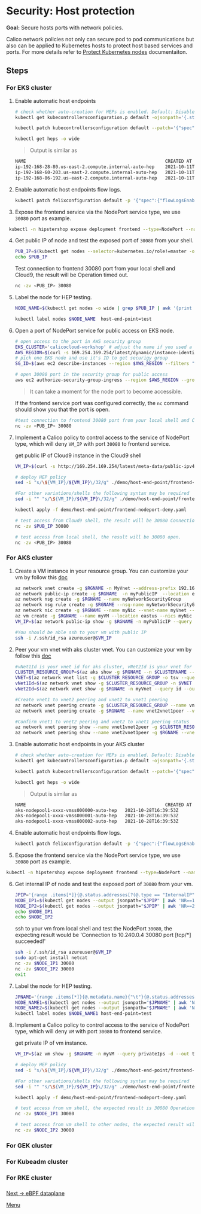 # Security: Host protection

**Goal:** Secure hosts ports with network policies.

Calico network policies not only can secure pod to pod communications but also can be applied to Kubernetes hosts to protect host based services and ports. For more details refer to [Protect Kubernetes nodes](https://docs.tigera.io/security/kubernetes-nodes) documentaiton.

## Steps


### For EKS cluster 

1. Enable automatic host endpoints
   ```bash
   # check whether auto-creation for HEPs is enabled. Default: Disabled
   kubectl get kubecontrollersconfiguration.p default -ojsonpath='{.status.runningConfig.controllers.node.hostEndpoint.autoCreate}'
   ```

   ```bash
   kubectl patch kubecontrollersconfiguration default --patch='{"spec": {"controllers": {"node": {"hostEndpoint": {"autoCreate": "Enabled"}}}}}'

   ```

   ```bash
   kubectl get heps -o wide
   ```
   >Output is similar as 

   ```bash
   NAME                                                    CREATED AT
   ip-192-168-28-80.us-east-2.compute.internal-auto-hep    2021-10-11T17:11:08Z
   ip-192-168-60-203.us-east-2.compute.internal-auto-hep   2021-10-11T17:11:08Z
   ip-192-168-86-192.us-east-2.compute.internal-auto-hep   2021-10-11T17:11:09Z
   ```

2. Enable automatic host endpoints flow logs.   
   
   ```bash
   kubectl patch felixconfiguration default -p '{"spec":{"flowLogsEnableHostEndpoint":true}}'
   ```  

3.  Expose the frontend service via the NodePort service type, we use `30080` port as example.
   ```bash
    kubectl -n hipstershop expose deployment frontend --type=NodePort --name=frontend-nodeport --overrides='{"apiVersion":"v1","spec":{"ports":[{"nodePort":30080,"port":80,"targetPort":8080}]}}'
   ```

4. Get public IP of node and test the exposed port of `30080` from your shell.
   ```bash
   PUB_IP=$(kubectl get nodes --selector=kubernetes.io/role!=master -o jsonpath={.items[*].status.addresses[?\(@.type==\"ExternalIP\"\)].address} | awk '{ print $1 }')
   echo $PUB_IP
   ```

   Test connection to frontend 30080 port from your local shell and Cloud9, the result will be Operation timed out.
   ```bash
   nc -zv <PUB_IP> 30080
   ```

5. Label the node for HEP testing.
   ```bash
   NODE_NAME=$(kubectl get nodes -o wide | grep $PUB_IP | awk '{print $1}')

   kubectl label nodes $NODE_NAME  host-end-point=test
   ```

6. Open a port of NodePort service for public access on EKS node.

    ```bash
    # open access to the port in AWS security group
    EKS_CLUSTER='calicocloud-workshop' # adjust the name if you used a different name for your EKS cluster
    AWS_REGION=$(curl -s 169.254.169.254/latest/dynamic/instance-identity/document | jq -r '.region')
    # pick one EKS node and use it's ID to get securigy group
    SG_ID=$(aws ec2 describe-instances --region $AWS_REGION --filters "Name=tag:Name,Values=$EKS_CLUSTER*" "Name=instance-state-name,Values=running" --query 'Reservations[0].Instances[*].NetworkInterfaces[0].Groups[0].GroupId' --output text --output text)

    # open 30080 port in the security group for public access
    aws ec2 authorize-security-group-ingress --region $AWS_REGION --group-id $SG_ID --protocol tcp --port 30080 --cidr 0.0.0.0/0
    ```

    >It can take a moment for the node port to become accessible.

    If the frontend service port was configured correctly, the `nc` command should show you that the port is open.
    ```bash
    #test connection to frontend 30080 port from your local shell and Cloud9, the result will be 30080 open. 
    nc -zv <PUB_IP> 30080
    ```

7. Implement a Calico policy to control access to the service of NodePort type, which will deny `VM_IP` with port `30080` to frontend service.

    get public IP of Cloud9 instance in the Cloud9 shell
    ```bash
    VM_IP=$(curl -s http://169.254.169.254/latest/meta-data/public-ipv4)
    
    # deploy HEP policy
    sed -i "s/\${VM_IP}/${VM_IP}\/32/g" ./demo/host-end-point/frontend-nodeport-deny.yaml

    #For other variations/shells the following syntax may be required
    sed -i "" "s/\${VM_IP}/${VM_IP}\/32/g" ./demo/host-end-point/frontend-nodeport-deny.yaml

    kubectl apply -f demo/host-end-point/frontend-nodeport-deny.yaml
    
    # test access from Cloud9 shell, the result will be 30080 Connection timed out.
    nc -zv $PUB_IP 30080 

    # test access from local shell, the result will be 30080 open.
    nc -zv <PUB_IP> 30080 
    ```



### For AKS cluster 

1. Create a VM instance in your resource group. You can customize your vm by follow this [doc](https://docs.microsoft.com/en-us/azure/virtual-machines/linux/create-cli-complete)
   ```bash
   az network vnet create -g $RGNAME -n MyVnet --address-prefix 192.168.0.0/16 --subnet-name MySubnet --subnet-prefix 192.168.1.0/24 --location eastus
   az network public-ip create -g $RGNAME  -n myPublicIP  --location eastus 
   az network nsg create -g $RGNAME --name myNetworkSecurityGroup
   az network nsg rule create -g $RGNAME --nsg-name myNetworkSecurityGroup --name AllowRuleSSH --protocol tcp --priority 1000 --destination-port-range 22 --access allow
   az network nic create -g $RGNAME --name myNic --vnet-name myVnet --subnet mySubnet --public-ip-address myPublicIP --network-security-group myNetworkSecurityGroup
   az vm create -g $RGNAME --name myVM --location eastus --nics myNic --image UbuntuLTS --admin-username azureuser --generate-ssh-keys
   VM_IP=$(az network public-ip show -g $RGNAME -n myPublicIP --query ipAddress -o tsv)

   ```
   
   ```bash
   #You should be able ssh to your vm with public IP
   ssh -i /.ssh/id_rsa azureuser@$VM_IP
   ```

2. Peer your vm vnet with aks cluster vnet. You can customize your vm by follow this [doc](https://docs.microsoft.com/en-us/azure/virtual-network/tutorial-connect-virtual-networks-cli)


   ```bash
   #vNet1Id is your vnet id for aks cluster, vNet2Id is your vnet for VM.
   CLUSTER_RESOURCE_GROUP=$(az aks show -g $RGNAME --n $CLUSTERNAME --query nodeResourceGroup -o tsv)
   VNET=$(az network vnet list -g $CLUSTER_RESOURCE_GROUP -o tsv --query '[0].name') 
   vNet1Id=$(az network vnet show -g $CLUSTER_RESOURCE_GROUP -n $VNET --query id --out tsv) 
   vNet2Id=$(az network vnet show -g $RGNAME -n myVnet --query id --out tsv) 
   ```
   
   ```bash
   #Create vnet1 to vnet2 peering and vnet2 to vnet1 peering 
   az network vnet peering create -g $CLUSTER_RESOURCE_GROUP --name vnet1vnet2peer --vnet-name $VNET --remote-vnet-id $vNet2Id --allow-vnet-access
   az network vnet peering create -g $RGNAME --name vnet2vnet1peer --vnet-name myVnet --remote-vnet-id $vNet1Id --allow-vnet-access
   ```

   ```bash
   #Confirm vnet1 to vnet2 peering and vnet2 to vnet1 peering status
   az network vnet peering show --name vnet1vnet2peer -g $CLUSTER_RESOURCE_GROUP --vnet-name $VNET --query peeringState
   az network vnet peering show --name vnet2vnet1peer -g $RGNAME --vnet-name myVnet --query peeringState
   ```

3. Enable automatic host endpoints in your AKS cluster
   ```bash
   # check whether auto-creation for HEPs is enabled. Default: Disabled
   kubectl get kubecontrollersconfiguration.p default -ojsonpath='{.status.runningConfig.controllers.node.hostEndpoint.autoCreate}'
   ```

   ```bash
   kubectl patch kubecontrollersconfiguration default --patch='{"spec": {"controllers": {"node": {"hostEndpoint": {"autoCreate": "Enabled"}}}}}'

   ```

   ```bash
   kubectl get heps -o wide
   ```
   >Output is similar as 

   ```bash
   NAME                                                    CREATED AT
   aks-nodepool1-xxxx-vmss000000-auto-hep   2021-10-28T16:39:53Z
   aks-nodepool1-xxxx-vmss000001-auto-hep   2021-10-28T16:39:53Z
   aks-nodepool1-xxxx-vmss000002-auto-hep   2021-10-28T16:39:53Z   
   ```

4. Enable automatic host endpoints flow logs.   
   
   ```bash
   kubectl patch felixconfiguration default -p '{"spec":{"flowLogsEnableHostEndpoint":true}}'
   ```  

5.  Expose the frontend service via the NodePort service type, we use `30080` port as example.
   ```bash
   kubectl -n hipstershop expose deployment frontend --type=NodePort --name=frontend-nodeport --overrides='{"apiVersion":"v1","spec":{"ports":[{"nodePort":30080,"port":80,"targetPort":8080}]}}'
   ```

6. Get internal IP of node and test the exposed port of `30080` from your vm.
   ```bash
   JPIP='{range .items[*]}{@.status.addresses[?(@.type == "InternalIP")].address}{"\n"}{end}'
   NODE_IP1=$(kubectl get nodes --output jsonpath="$JPIP" | awk 'NR==1{print $1 }')
   NODE_IP2=$(kubectl get nodes --output jsonpath="$JPIP" | awk 'NR==2{print $1 }')
   echo $NODE_IP1
   echo $NODE_IP2
   ```

   ssh to your vm from local shell and test the NodePort `30080`, the expecting result would be 'Connection to 10.240.0.4 30080 port [tcp/*] succeeded!'
   ```bash
   ssh -i /.ssh/id_rsa azureuser@$VM_IP
   sudo apt-get install netcat
   nc -zv $NODE_IP1 30080
   nc -zv $NODE_IP2 30080
   exit
   ```

7. Label the node for HEP testing.
   ```bash
   JPNAME='{range .items[*]}{@.metadata.name}{"\t"}{@.status.addresses[?(@.type == "InternalIP")].address}{"\n"}{end}'
   NODE_NAME1=$(kubectl get nodes --output jsonpath="$JPNAME" | awk 'NR==1{print $1 }')
   NODE_NAME2=$(kubectl get nodes --output jsonpath="$JPNAME" | awk 'NR==2{print $1 }')
   kubectl label nodes $NODE_NAME1 host-end-point=test
   ```

8. Implement a Calico policy to control access to the service of NodePort type, which will deny `VM` with port `30080` to frontend service.

    get private IP of vm instance. 
    ```bash
    VM_IP=$(az vm show -g $RGNAME -n myVM --query privateIps -d --out tsv)
    
    # deploy HEP policy
    sed -i "s/\${VM_IP}/${VM_IP}\/32/g" ./demo/host-end-point/frontend-nodeport-deny.yaml

    #For other variations/shells the following syntax may be required
    sed -i "" "s/\${VM_IP}/${VM_IP}\/32/g" ./demo/host-end-point/frontend-nodeport-deny.yaml

    kubectl apply -f demo/host-end-point/frontend-nodeport-deny.yaml
    
    # test access from vm shell, the expected result is 30080 Operation timed out
    nc -zv $NODE_IP1 30080 

    # test access from vm shell to other nodes, the expected result will be 30080 open
    nc -zv $NODE_IP2 30080 
    ```




### For GEK cluster

### For Kubeadm cluster

### For RKE cluster 

### 

[Next -> eBPF dataplane](../modules/ebpf-dataplane.md)

[Menu](../README.md)